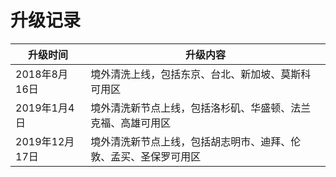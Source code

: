 

# 升级记录

| 升级时间       | 升级内容                        |
| ---------- | --------------------------- |
| 2018年8月16日 | 境外清洗上线，包括东京、台北、新加坡、莫斯科可用区   |
| 2019年1月4日  | 境外清洗新节点上线，包括洛杉矶、华盛顿、法兰克福、高雄可用区 |
| 2019年12月17日  | 境外清洗新节点上线，包括胡志明市、迪拜、伦敦、孟买、圣保罗可用区 |
